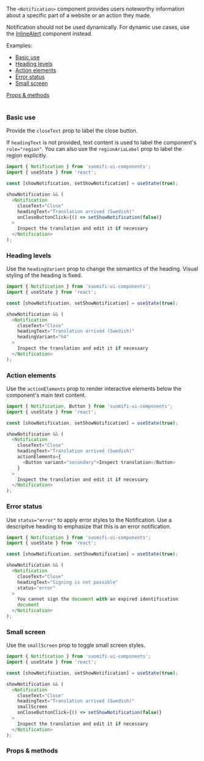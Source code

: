 The `<Notification>` component provides users noteworthy information about a specific part of a website or an action they made.

Notification should not be used dynamically. For dynamic use cases, use the <a href="#/Components/InlineAlert">InlineAlert</a> component instead.

Examples:

<ul>
  <li><a href="/#/Components/Notification?id=basic-use">Basic use</a></li>
  <li><a href="/#/Components/Notification?id=heading-levels">Heading levels</a></li>
  <li><a href="/#/Components/Notification?id=action-elements">Action elements</a></li>
  <li><a href="/#/Components/Notification?id=error-status">Error status</a></li>
  <li><a href="/#/Components/Notification?id=small-screen">Small screen</a></li>
</ul>

<div style="margin-bottom: 40px">
  <a href="/#/Components/Notification?id=props--methods">Props & methods</a>
</div>

### Basic use

Provide the `closeText` prop to label the close button.

If `headingText` is not provided, text content is used to label the component's `role="region"`. You can also use the `regionAriaLabel` prop to label the region explicitly.

```js
import { Notification } from 'suomifi-ui-components';
import { useState } from 'react';

const [showNotification, setShowNotification] = useState(true);

showNotification && (
  <Notification
    closeText="Close"
    headingText="Translation arrived (Swedish)"
    onCloseButtonClick={() => setShowNotification(false)}
  >
    Inspect the translation and edit it if necessary
  </Notification>
);
```

### Heading levels

Use the `headingVariant` prop to change the semantics of the heading. Visual styling of the heading is fixed.

```js
import { Notification } from 'suomifi-ui-components';
import { useState } from 'react';

const [showNotification, setShowNotification] = useState(true);

showNotification && (
  <Notification
    closeText="Close"
    headingText="Translation arrived (Swedish)"
    headingVariant="h4"
  >
    Inspect the translation and edit it if necessary
  </Notification>
);
```

### Action elements

Use the `actionElements` prop to render interactive elements below the component's main text content.

```js
import { Notification, Button } from 'suomifi-ui-components';
import { useState } from 'react';

const [showNotification, setShowNotification] = useState(true);

showNotification && (
  <Notification
    closeText="Close"
    headingText="Translation arrived (Swedish)"
    actionElements={
      <Button variant="secondary">Inspect translation</Button>
    }
  >
    Inspect the translation and edit it if necessary
  </Notification>
);
```

### Error status

Use `status="error"` to apply error styles to the Notification. Use a descripitve heading to emphasize that this is an error notification.

```js
import { Notification } from 'suomifi-ui-components';
import { useState } from 'react';

const [showNotification, setShowNotification] = useState(true);

showNotification && (
  <Notification
    closeText="Close"
    headingText="Signing is not possible"
    status="error"
  >
    You cannot sign the document with an expired identification
    document
  </Notification>
);
```

### Small screen

Use the `smallScreen` prop to toggle small screen styles.

```js
import { Notification } from 'suomifi-ui-components';
import { useState } from 'react';

const [showNotification, setShowNotification] = useState(true);

showNotification && (
  <Notification
    closeText="Close"
    headingText="Translation arrived (Swedish)"
    smallScreen
    onCloseButtonClick={() => setShowNotification(false)}
  >
    Inspect the translation and edit it if necessary
  </Notification>
);
```

### Props & methods
